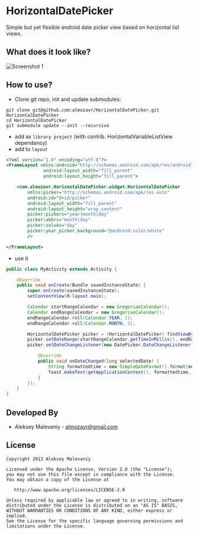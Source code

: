 # HorizontalDatePicker
Simple but yet flexible android date picker view based on horizontal list views.


## What does it look like?
![Screenshot 1](https://api.monosnap.com/image/download?id=c6cRPtBLdIcrZdhFWHtT1QbeK "Ugly-styled screenshot")


## How to use? 

* Clone git repo, init and update submodules:

```
git clone git@github.com:almozavr/HorizontalDatePicker.git HorizontalDatePicker
cd HorizontalDatePicker
git submodule update --init --recursive
```
* add as ```library project``` (with contrib. HorizontalVariableListView dependancy)
* add to ```layout```
```xml
<?xml version="1.0" encoding="utf-8"?>
<FrameLayout xmlns:android="http://schemas.android.com/apk/res/android"
              android:layout_width="fill_parent"
              android:layout_height="fill_parent">

    <com.almozavr.HorizontalDatePicker.widget.HorizontalDatePicker
        xmlns:picker="http://schemas.android.com/apk/res-auto"
        android:id="@+id/picker"
        android:layout_width="fill_parent"
        android:layout_height="wrap_content"
        picker:pickers="year|month|day"
        picker:abbrs="month|day"
        picker:values="day"
        picker:year_picker_background="@android:color/white"
        />

</FrameLayout>
```
* use it 
```java
public class MyActivity extends Activity {

    @Override
    public void onCreate(Bundle savedInstanceState) {
        super.onCreate(savedInstanceState);
        setContentView(R.layout.main);

        Calendar startRangeCalendar = new GregorianCalendar();
        Calendar endRangeCalendar = new GregorianCalendar();
        endRangeCalendar.roll(Calendar.YEAR, 1);
        endRangeCalendar.roll(Calendar.MONTH, 2);

        HorizontalDatePicker picker = (HorizontalDatePicker) findViewById(R.id.picker);
        picker.setDateRange(startRangeCalendar.getTimeInMillis(), endRangeCalendar.getTimeInMillis());
        picker.setDateChangeListener(new DatePicker.DateChangeListener() {

            @Override
            public void onDateChanged(long selectedDate) {
                String formattedtime = new SimpleDateFormat().format(new Date(selectedDate));
                Toast.makeText(getApplicationContext(), formattedtime, Toast.LENGTH_SHORT).show();
            }
        });
    }
}
```


## Developed By

* Aleksey Malevaniy - <almozavr@gmail.com>


## License

    Copyright 2013 Aleksey Malevaniy

    Licensed under the Apache License, Version 2.0 (the "License");
    you may not use this file except in compliance with the License.
    You may obtain a copy of the License at

       http://www.apache.org/licenses/LICENSE-2.0

    Unless required by applicable law or agreed to in writing, software
    distributed under the License is distributed on an "AS IS" BASIS,
    WITHOUT WARRANTIES OR CONDITIONS OF ANY KIND, either express or implied.
    See the License for the specific language governing permissions and
    limitations under the License.
